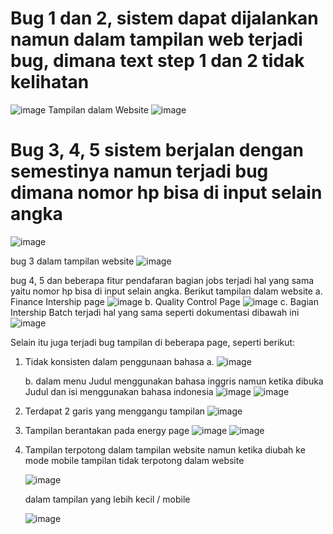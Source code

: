 # Bug 1 dan 2, sistem dapat dijalankan namun dalam tampilan web terjadi bug, dimana text step 1 dan 2 tidak kelihatan
![image](https://github.com/user-attachments/assets/f004dee8-9888-45bb-bc1c-d6bf8dcae304)
Tampilan dalam Website
![image](https://github.com/user-attachments/assets/64962bdf-0ce6-4f30-b73a-33a785b8912e)

# Bug 3, 4, 5 sistem berjalan dengan semestinya namun terjadi bug dimana nomor hp bisa di input selain angka
![image](https://github.com/user-attachments/assets/fa7935ab-53e8-4934-9f8a-8d4efd7ae8b2)

bug 3 dalam tampilan website
![image](https://github.com/user-attachments/assets/08c9e33a-903d-4ab1-a512-c93a97c55590)

bug 4, 5 dan beberapa fitur pendafaran bagian jobs terjadi hal yang sama yaitu nomor hp bisa di input selain angka. Berikut tampilan dalam website
a. Finance Intership page
  ![image](https://github.com/user-attachments/assets/5300a0df-9f32-4273-b3db-894fe2041bed)
b. Quality Control Page
  ![image](https://github.com/user-attachments/assets/eeaf105d-cbd5-467a-a08c-0c034c332cf6)
c. Bagian Intership Batch terjadi hal yang sama seperti dokumentasi dibawah ini
  ![image](https://github.com/user-attachments/assets/f8ea3781-c7eb-46cf-9ce4-10bb00e0d4f5)

Selain itu juga terjadi bug tampilan di beberapa page, seperti berikut:
1. Tidak konsisten dalam penggunaan bahasa
   a. ![image](https://github.com/user-attachments/assets/4a245c83-6475-4425-9886-44185189b2a7)

   b. dalam menu Judul menggunakan bahasa inggris namun ketika dibuka Judul dan isi menggunakan bahasa indonesia
      ![image](https://github.com/user-attachments/assets/cbb2ffa4-4529-4822-a5c1-89e9d9d89744)
      ![image](https://github.com/user-attachments/assets/c273a6ac-595b-44c9-9063-004c2559dc99)
   
2. Terdapat 2 garis yang menggangu tampilan
   ![image](https://github.com/user-attachments/assets/d567bc3e-7b8f-48a6-90a4-6f8b7e1cf48c)
   
3. Tampilan berantakan pada energy page
   ![image](https://github.com/user-attachments/assets/b71a9a66-2b33-4486-ad5c-ff588ad95800)
   ![image](https://github.com/user-attachments/assets/ce1efa62-770c-4933-8b1d-6945ba56b7cc)
4. Tampilan terpotong dalam tampilan website namun ketika diubah ke mode mobile tampilan tidak terpotong
   dalam website
   
   ![image](https://github.com/user-attachments/assets/c089ed17-d0ba-46d1-97e5-9d42225b47c5)

   dalam tampilan yang lebih kecil / mobile
   
   ![image](https://github.com/user-attachments/assets/584f9168-5bb2-4f0b-835d-17fefefba0a1)











